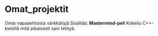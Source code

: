 # Omat_projektit
Omia vapaaehtoisia värkkäilyjä
Sisältää:
**Mastermind-peli**
  Kokeilu C++-kielellä mitä pikaisesti sain tehtyä.

